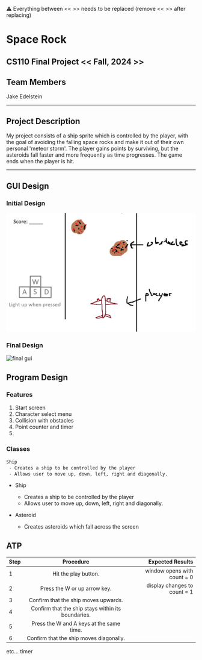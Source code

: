 
:warning: Everything between << >> needs to be replaced (remove << >> after replacing)

# Space Rock
## CS110 Final Project  << Fall, 2024 >>

## Team Members

Jake Edelstein

***

## Project Description

My project consists of a ship sprite which is controlled by the player, with the goal of avoiding the falling space rocks and make it out of their own personal 'meteor storm'. The player gains points by surviving, but the asteroids fall faster and more frequently as time progresses. The game ends when the player is hit.

***    

## GUI Design

### Initial Design

![initial gui](assets/gui.jpg)

### Final Design

![final gui](assets/finalgui.jpg)

## Program Design

### Features

1. Start screen
2. Character select menu
3. Collision with obstacles
4. Point counter and timer
5. 

### Classes
    Ship
     - Creates a ship to be controlled by the player
     - Allows user to move up, down, left, right and diagonally.

 - Ship
     - Creates a ship to be controlled by the player
     - Allows user to move up, down, left, right and diagonally.
 
 - Asteroid
     - Creates asteroids which fall across the screen


## ATP



|Step |           Procedure                                |        Expected Results           |
|-----|:--------------------------------------------------:|----------------------------------:|
|  1  | Hit the play button.                               | window opens with count = 0       |
|  2  | Press the W or up arrow key.                       | display changes to count = 1      |
|  3  | Confirm that the ship moves upwards.               |                                   |
|  4  | Confirm that the ship stays within its boundaries. |                                   |
|  5  | Press the W and A keys at the same time.           |                                   |
|  6  | Confirm that the ship moves diagonally.            |                                   |
etc...
 timer